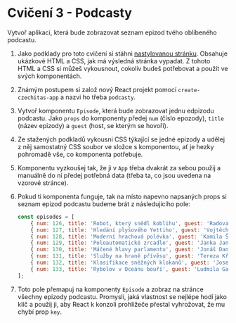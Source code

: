 # Cvičení 3 - Podcasty

Vytvoř aplikaci, která bude zobrazovat seznam epizod tvého oblíbeného podcastu.

1. Jako podklady pro toto cvičení si stáhni [nastylovanou stránku](https://github.com/Czechitas-React-podklady/React-lekce-05/raw/main/cviceni-03-podcasty/podcasty-zadani.zip). Obsahuje ukázkové HTML a CSS, jak má výsledná stránka vypadat. Z tohoto HTML a CSS si můžeš vykousnout, cokoliv budeš potřebovat a použít ve svých komponentách.

2. Známým postupem si založ nový React projekt pomocí `create-czechitas-app` a nazvi ho třeba `podcasty`.

3. Vytvoř komponentu `Episode`, která bude zobrazovat jednu edpizodu podcastu. Jako `props` do komponenty předej `num` (číslo epozody), `title` (název epizody) a `guest` (host, se kterým se hovoří).

4. Ze stažených podkladů vykousni CSS týkající se jedné epizody a udělej z něj samostatný CSS soubor ve složce s komponentou, ať je hezky pohromadě vše, co komponenta potřebuje.

5. Komponentu vyzkoušej tak, že ji v `App` třeba dvakrát za sebou použij a manuálně do ní předej potřebná data (třeba ta, co jsou uvedena na vzorové stránce).

6. Pokud ti komponenta funguje, tak na místo napevno napsaných props si seznam epizod podcastu budeme brát z následujícího pole:

	```js
	const episodes = [
		{ num: 126, title: 'Robot, který snědl koblihu', guest: 'Radovan Siwek' },
		{ num: 127, title: 'Hledání plyšového Yettiho', guest: 'Vojtěch Ryba' },
		{ num: 128, title: 'Moderní hrachová polévka', guest: 'Kamila Štancová' },
		{ num: 129, title: 'Poloautomatické zrcadlo', guest: 'Janka Janovská' },
		{ num: 130, title: 'Máčené hlavy parlamentu', guest: 'Jonáš Daněk' },
		{ num: 131, title: 'Služby na hraně přívěsu', guest: 'Tereza Křivánková' },
		{ num: 132, title: 'Klasifikace sněžných klokanů', guest: 'Josef Stix' },
		{ num: 133, title: 'Rybolov v Oceánu bouří', guest: 'Ludmila Gajová' },
	];
	```

7. Toto pole přemapuj na komponenty `Episode` a zobraz na stránce všechny epizody podcastu. Promysli, jaká vlastnost se nejlépe hodí jako klíč a použij ji, aby React k konzoli prohlížeče přestal vyhrožovat, že mu chybí prop `key`.
